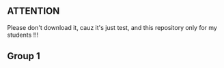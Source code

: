 ## ATTENTION
Please don't download it, cauz it's just test, and this repository only for my students !!!

## Group 1
